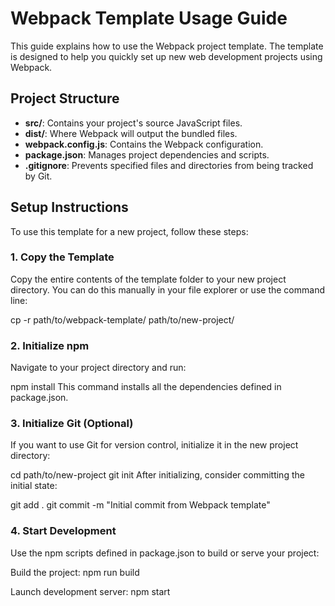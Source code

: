# Webpack Template Usage Guide

This guide explains how to use the Webpack project template. The template is
designed to help you quickly set up new web development projects using Webpack.

## Project Structure

- **src/**: Contains your project's source JavaScript files.
- **dist/**: Where Webpack will output the bundled files.
- **webpack.config.js**: Contains the Webpack configuration.
- **package.json**: Manages project dependencies and scripts.
- **.gitignore**: Prevents specified files and directories from being tracked by
  Git.

## Setup Instructions

To use this template for a new project, follow these steps:

### 1. Copy the Template

Copy the entire contents of the template folder to your new project directory.
You can do this manually in your file explorer or use the command line:

cp -r path/to/webpack-template/ path/to/new-project/

### 2. Initialize npm

Navigate to your project directory and run:

npm install This command installs all the dependencies defined in package.json.

### 3. Initialize Git (Optional)

If you want to use Git for version control, initialize it in the new project
directory:

cd path/to/new-project git init After initializing, consider committing the
initial state:

git add . git commit -m "Initial commit from Webpack template"

### 4. Start Development

Use the npm scripts defined in package.json to build or serve your project:

Build the project: npm run build

Launch development server: npm start
